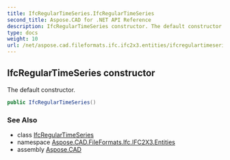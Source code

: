 ```yaml
---
title: IfcRegularTimeSeries.IfcRegularTimeSeries
second_title: Aspose.CAD for .NET API Reference
description: IfcRegularTimeSeries constructor. The default constructor
type: docs
weight: 10
url: /net/aspose.cad.fileformats.ifc.ifc2x3.entities/ifcregulartimeseries/ifcregulartimeseries/
---
```

## IfcRegularTimeSeries constructor

The default constructor.

```csharp
public IfcRegularTimeSeries()
```

### See Also

* class [IfcRegularTimeSeries](../)
* namespace [Aspose.CAD.FileFormats.Ifc.IFC2X3.Entities](../../ifcregulartimeseries/)
* assembly [Aspose.CAD](../../../)


